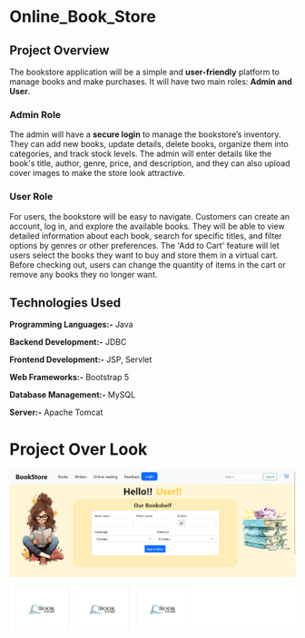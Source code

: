 # Online_Book_Store
## Project Overview
The bookstore application will be a simple and **user-friendly** platform to manage books and make purchases. It will have two main roles: **Admin and User**.

### Admin Role
The admin will have a **secure login** to manage the bookstore’s inventory. They can add new books, update details, delete books, organize them into categories, and track stock levels. The admin will enter details like the book's title, author, genre, price, and description, and they can also upload cover images to make the store look attractive.

### User Role
For users, the bookstore will be easy to navigate. Customers can create an account, log in, and explore the available books. They will be able to view detailed information about each book, search for specific titles, and filter options by genres or other preferences. The 'Add to Cart' feature will let users select the books they want to buy and store them in a virtual cart. Before checking out, users can change the quantity of items in the cart or remove any books they no longer want.

## Technologies Used
**Programming Languages:-** Java

**Backend Development:-** JDBC

**Frontend Development:-** JSP, Servlet

**Web Frameworks:-** Bootstrap 5

**Database Management:-** MySQL

**Server:-** Apache Tomcat

# Project Over Look

![alt text](Demo.png)
